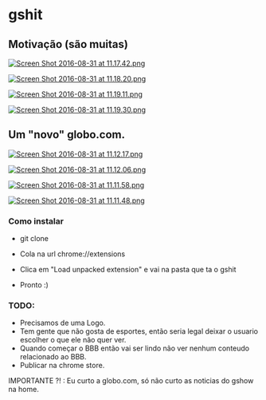 # gshit

## Motivação (são muitas)

[![Screen Shot 2016-08-31 at 11.17.42.png](https://s18.postimg.org/4kk3o09kp/Screen_Shot_2016_08_31_at_11_17_42.png)](https://postimg.org/image/ncvyrl5yt/)

[![Screen Shot 2016-08-31 at 11.18.20.png](https://s21.postimg.org/g9ga0z987/Screen_Shot_2016_08_31_at_11_18_20.png)](https://postimg.org/image/j3jfefbeb/)

[![Screen Shot 2016-08-31 at 11.19.11.png](https://s9.postimg.org/ot01im55b/Screen_Shot_2016_08_31_at_11_19_11.png)](https://postimg.org/image/5b5e2o87f/)

[![Screen Shot 2016-08-31 at 11.19.30.png](https://s13.postimg.org/h194eretz/Screen_Shot_2016_08_31_at_11_19_30.png)](https://postimg.org/image/it239ny6r/)



## Um "novo" globo.com.

  [![Screen Shot 2016-08-31 at 11.12.17.png](https://s22.postimg.org/h2hq3kphd/Screen_Shot_2016_08_31_at_11_12_17.png)](https://postimg.org/image/b1k16i2v1/)
  
 [![Screen Shot 2016-08-31 at 11.12.06.png](https://s13.postimg.org/och2xo28n/Screen_Shot_2016_08_31_at_11_12_06.png)](https://postimg.org/image/zc2a99snn/)
 
 [![Screen Shot 2016-08-31 at 11.11.58.png](https://s18.postimg.org/wp1n0t1dl/Screen_Shot_2016_08_31_at_11_11_58.png)](https://postimg.org/image/hgbpn17p1/)
 
 [![Screen Shot 2016-08-31 at 11.11.48.png](https://s21.postimg.org/w3a85p9br/Screen_Shot_2016_08_31_at_11_11_48.png)](https://postimg.org/image/9rcfcba7n/)
 
 
### Como instalar

- git clone 
  
- Cola na url chrome://extensions
  
- Clica em "Load unpacked extension" e vai na pasta que ta o gshit
  
- Pronto :)

### TODO:

  - Precisamos de uma Logo.
  - Tem gente que não gosta de esportes, então seria legal deixar o usuario escolher o que ele não quer ver.
  - Quando começar o BBB então vai ser lindo não ver nenhum conteudo relacionado ao BBB.
  - Publicar na chrome store.
  

IMPORTANTE ?! : Eu curto a globo.com, só não curto as noticias do gshow na home.
  
